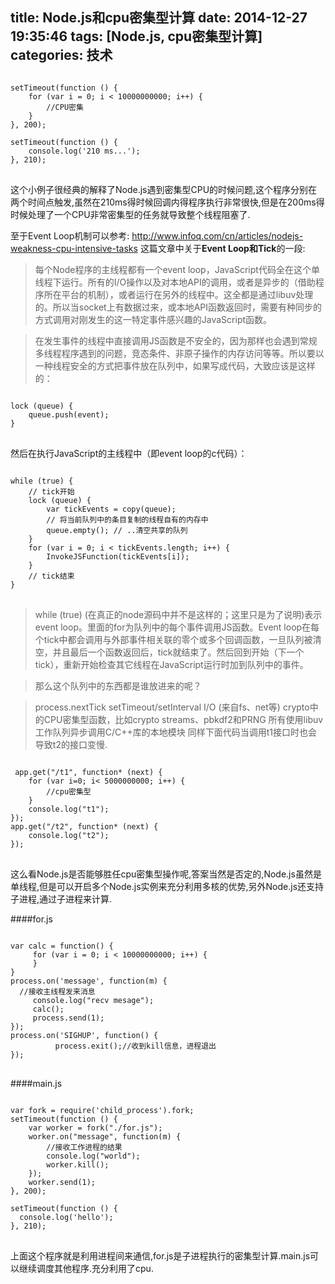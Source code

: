 title: Node.js和cpu密集型计算
date: 2014-12-27 19:35:46
tags: [Node.js, cpu密集型计算]
categories: 技术
---

<pre>
<code class="javascript">
setTimeout(function () {
	for (var i = 0; i < 10000000000; i++) {
		//CPU密集
	}
}, 200);

setTimeout(function () {
	console.log('210 ms...');
}, 210);
</code>
</pre>

这个小例子很经典的解释了Node.js遇到密集型CPU的时候问题,这个程序分别在两个时间点触发,虽然在210ms得时候回调内得程序执行非常很快,但是在200ms得时候处理了一个CPU非常密集型的任务就导致整个线程阻塞了.
<!--more--> 

至于Event Loop机制可以参考:
http://www.infoq.com/cn/articles/nodejs-weakness-cpu-intensive-tasks
这篇文章中关于**Event Loop和Tick**的一段:

>每个Node程序的主线程都有一个event loop，JavaScript代码全在这个单线程下运行。所有的I/O操作以及对本地API的调用，或者是异步的（借助程序所在平台的机制），或者运行在另外的线程中。这全都是通过libuv处理的。所以当socket上有数据过来，或本地API函数返回时，需要有种同步的方式调用对刚发生的这一特定事件感兴趣的JavaScript函数。

>在发生事件的线程中直接调用JS函数是不安全的，因为那样也会遇到常规多线程程序遇到的问题，竞态条件、非原子操作的内存访问等等。所以要以一种线程安全的方式把事件放在队列中，如果写成代码，大致应该是这样的：

<pre>
<code class="c">
lock (queue) {
    queue.push(event);
}
</code>
</pre>

然后在执行JavaScript的主线程中（即event loop的c代码）：

<pre>
<code class="c">
while (true) {
    // tick开始
    lock (queue) {
        var tickEvents = copy(queue); 
		// 将当前队列中的条目复制的线程自有的内存中
        queue.empty(); // ..清空共享的队列
    }
    for (var i = 0; i < tickEvents.length; i++) {
        InvokeJSFunction(tickEvents[i]);
    }
    // tick结束
}
</code>
</pre>

>while (true) (在真正的node源码中并不是这样的；这里只是为了说明)表示event loop。里面的for为队列中的每个事件调用JS函数。Event loop在每个tick中都会调用与外部事件相关联的零个或多个回调函数，一旦队列被清空，并且最后一个函数返回后，tick就结束了。然后回到开始（下一个tick），重新开始检查其它线程在JavaScript运行时加到队列中的事件。

>那么这个队列中的东西都是谁放进来的呢？

>process.nextTick
setTimeout/setInterval
I/O (来自fs、net等)
crypto中的CPU密集型函数，比如crypto streams、pbkdf2和PRNG
所有使用libuv工作队列异步调用C/C++库的本地模块
同样下面代码当调用t1接口时也会导致t2的接口变慢.

<pre>
<code class="nodejs">
 app.get("/t1", function* (next) {
	for (var i=0; i< 5000000000; i++) {
		//cpu密集型
	}
	console.log("t1");
});
app.get("/t2", function* (next) {
	console.log("t2");
});
</code>
</pre>

这么看Node.js是否能够胜任cpu密集型操作呢,答案当然是否定的,Node.js虽然是单线程,但是可以开启多个Node.js实例来充分利用多核的优势,另外Node.js还支持子进程,通过子进程来计算.

####for.js

<pre>
<code class="javascript">
var calc = function() {
     for (var i = 0; i < 10000000000; i++) {
     }
}
process.on('message', function(m) {
  //接收主线程发来消息
     console.log("recv mesage");
     calc();
     process.send(1);
});
process.on('SIGHUP', function() {
          process.exit();//收到kill信息，进程退出
});
</code>
</pre>

####main.js
<pre>
<code class="javascript">
var fork = require('child_process').fork;
setTimeout(function () {
    var worker = fork("./for.js");
    worker.on("message", function(m) {
        //接收工作进程的结果
        console.log("world");
        worker.kill();
	});
	worker.send(1);
}, 200);

setTimeout(function () {
  console.log('hello');
}, 210);
</code>
</pre>

上面这个程序就是利用进程间来通信,for.js是子进程执行的密集型计算.main.js可以继续调度其他程序.充分利用了cpu.


